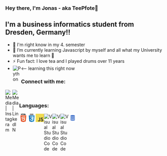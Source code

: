 ### Hey there, I'm Jonas - aka TeePfote👋

## I'm a business informatics student from Dresden, Germany!!

- 🔭 I'm right know in my 4. semester
- 🌱 I’m currently learning Javascript by myself and all what my University wants me to learn 🤣
- ⚡ Fun fact: I love tea and I played drums over 11 years
- <img align="left" alt="Python" width="26px" src="https://cdn.jsdelivr.net/npm/programming-languages-logos/src/python/python.png" /> <-- learning this right now

### Connect with me:

[<img align="left" alt="Media | Instagram" width="22px" src="https://cdn.jsdelivr.net/npm/simple-icons@v3/icons/instagram.svg" />][instagram]
[<img align="left" alt="Media | LinkedIN" width="22px" src="https://cdn.jsdelivr.net/npm/simple-icons@3.13.0/icons/linkedin.svg" />][linkedin]

<br />

### Languages:

<img align="left" alt="HTML5" width="26px" src="https://raw.githubusercontent.com/github/explore/80688e429a7d4ef2fca1e82350fe8e3517d3494d/topics/html/html.png" />
<img align="left" alt="CSS3" width="26px" src="https://raw.githubusercontent.com/github/explore/80688e429a7d4ef2fca1e82350fe8e3517d3494d/topics/css/css.png" />
<img align="left" alt="JavaScript" width="26px" src="https://raw.githubusercontent.com/github/explore/80688e429a7d4ef2fca1e82350fe8e3517d3494d/topics/javascript/javascript.png" />
<img align="left" alt="Visual Studio Code" width="26px" src="https://cdn.jsdelivr.net/npm/programming-languages-logos/src/java/java.png" />
<img align="left" alt="Visual Studio Code" width="26px" src="https://cdn.jsdelivr.net/npm/programming-languages-logos/src/c/c.png" />
<img align="left" alt="Visual Studio Code" width="26px" src="https://cdn.jsdelivr.net/npm/programming-languages-logos/src/csharp/csharp.png" />
<img align="left" alt="SQL" width="26px" src="https://raw.githubusercontent.com/github/explore/80688e429a7d4ef2fca1e82350fe8e3517d3494d/topics/sql/sql.png" />



<br />
<br />


[instagram]: https://instagram.com/jonas.hmp
[linkedin]: https://www.linkedin.com/in/jonas-hempel-a18171235/
